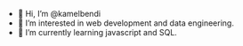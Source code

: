 - 👋 Hi, I’m @kamelbendi
- 👀 I’m interested in web development and data engineering.
- 🌱 I’m currently learning javascript and SQL.

<!---
kamelbendi/kamelbendi is a ✨ special ✨ repository because its `README.md` (this file) appears on your GitHub profile.
You can click the Preview link to take a look at your changes.
--->

